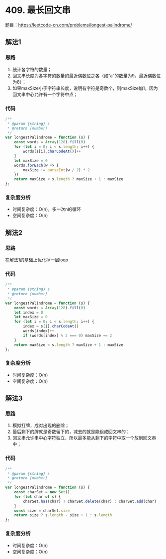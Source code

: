 # 409. 最长回文串
题目：https://leetcode-cn.com/problems/longest-palindrome/

## 解法1
### 思路

1. 统计各字符的数量；
2. 回文串长度为各字符的数量的最近偶数位之各（如“a”的数量为9，最近偶数位为8）；
3. 如果maxSize小于字符串长度，说明有字符是奇数个，则maxSize加1，因为回文串中心允许有一个字符中点；

### 代码
```js
/**
 * @param {string} s
 * @return {number}
 */
var longestPalindrome = function (s) {
    const words = Array(128).fill(0)
    for (let i = 0; i < s.length; i++) {
        words[s[i].charCodeAt()]++
    }
    let maxSize = 0
    words.forEach(w => {
        maxSize += parseInt(w / 2) * 2
    })
    return maxSize < s.length ? maxSize + 1 : maxSize
};
```

### 复杂度分析
* 时间复杂度：O(n)，多一次n的循环
* 空间复杂度：O(n)

## 解法2
### 思路
在解法1的基础上优化掉一层loop

### 代码
```js
/**
 * @param {string} s
 * @return {number}
 */
var longestPalindrome = function (s) {
    const words = Array(128).fill(0)
    let index = 0
    let maxSize = 0
    for (let i = 0; i < s.length; i++) {
        index = s[i].charCodeAt()
        words[index]++
        if (words[index] % 2 === 0) maxSize += 2
    }
    return maxSize < s.length ? maxSize + 1 : maxSize
};
```

### 复杂度分析
* 时间复杂度：O(n)
* 空间复杂度：O(n)

## 解法3
### 思路
1. 模拟打牌，成对出现的删除；
2. 最后剩下的牌就是奇数留下的，减去的就是能组成回文串的；
3. 回文串允许串中心字符独立，所以最多能从剩下的字符中取一个放到回文串中；

### 代码
```js
/**
 * @param {string} s
 * @return {number}
 */
var longestPalindrome = function (s) {
    const charSet = new Set()
    for (let char of s) {
        charSet.has(char) ? charSet.delete(char) : charSet.add(char)
    }
    const size = charSet.size
    return size ? s.length - size + 1 : s.length
};
```

### 复杂度分析
* 时间复杂度：O(n)
* 空间复杂度：O(n)